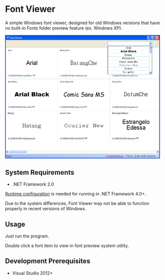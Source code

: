 # Font Viewer
A simple Windows font viewer, designed for old Windows versions that have no built-in Fonts folder preview feature (ex. Windows XP).

<p align="center">
  <img src="https://github.com/xlfdll/xlfdll.github.io/raw/master/images/projects/FontViewer.png"
       alt="Font Viewer">
</p>

## System Requirements
* .NET Framework 2.0

[Runtime configuration](https://docs.microsoft.com/en-us/dotnet/framework/migration-guide/how-to-configure-an-app-to-support-net-framework-4-or-4-5) is needed for running in .NET Framework 4.0+.

Due to the system differences, Font Viewer may not be able to function properly in recent versions of Windows.

## Usage
Just run the program.

Double click a font item to view in font preview system utility.

## Development Prerequisites
* Visual Studio 2012+
